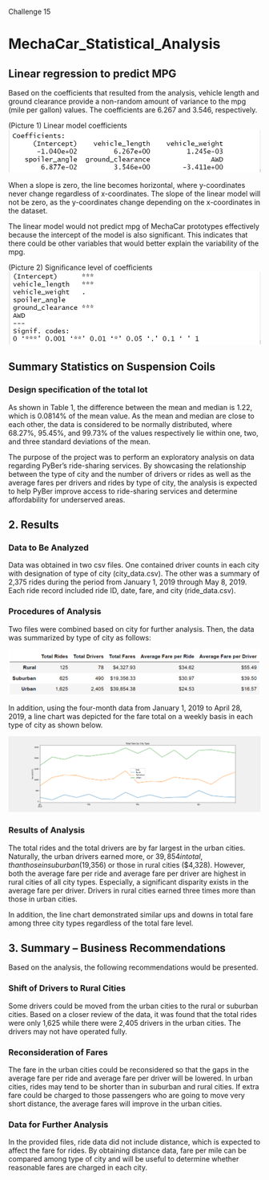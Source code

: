 Challenge 15
# MechaCar_Statistical_Analysis

## Linear regression to predict MPG
Based on the coefficients that resulted from the analysis, vehicle length and ground clearance provide a non-random amount of variance to the mpg (mile per gallon) values. The coefficients are 6.267 and 3.546, respectively.

(Picture 1) Linear model coefficients
![](https://github.com/Ryoichi2022/MechaCar_Statistical_Analysis/blob/main/Result_Lregression.png)

When a slope is zero, the line becomes horizontal, where y-coordinates never change regardless of x-coordinates. The slope of the linear model will not be zero, as the y-coordinates change depending on the x-coordinates in the dataset.

The linear model would not predict mpg of MechaCar prototypes effectively because the intercept of the model is also significant. This indicates that there could be other variables that would better explain the variability of the mpg.

(Picture 2) Significance level of coefficients
![](https://github.com/Ryoichi2022/MechaCar_Statistical_Analysis/blob/main/Regression_sig_level.png)


## Summary Statistics on Suspension Coils

### Design specification of the total lot
As shown in Table 1, the difference between the mean and median is 1.22, which is 0.0814% of the mean value. As the mean and median are close to each other, the data is considered to be normally distributed, where 68.27%, 95.45%, and 99.73% of the values respectively lie within one, two, and three standard deviations of the mean.



The purpose of the project was to perform an exploratory analysis on data regarding PyBer’s ride-sharing services. By showcasing the relationship between the type of city and the number of drivers or rides as well as the average fares per drivers and rides by type of city, the analysis is expected to help PyBer improve access to ride-sharing services and determine affordability for underserved areas.

## 2. Results
### Data to Be Analyzed
Data was obtained in two csv files. One contained driver counts in each city with designation of type of city (city_data.csv). The other was a summary of 2,375 rides during the period from January 1, 2019 through May 8, 2019. Each ride record included ride ID, date, fare, and city (ride_data.csv).

### Procedures of Analysis
Two files were combined based on city for further analysis. Then, the data was summarized by type of city as follows:

![](https://github.com/Ryoichi2022/PyBer_Analysis/blob/main/PyBer_summary_table.PNG)

In addition, using the four-month data from January 1, 2019 to April 28, 2019, a line chart was depicted for the fare total on a weekly basis in each type of city as shown below.

![](https://github.com/Ryoichi2022/PyBer_Analysis/blob/main/PyBer_fare_summary.png)

### Results of Analysis
The total rides and the total drivers are by far largest in the urban cities. Naturally, the urban drivers earned more, or $39,854 in total, than those in suburban ($19,356) or those in rural cities ($4,328). However, both the average fare per ride and average fare per driver are highest in rural cities of all city types. Especially, a significant disparity exists in the average fare per driver. Drivers in rural cities earned three times more than those in urban cities.

In addition, the line chart demonstrated similar ups and downs in total fare among three city types regardless of the total fare level.

## 3. Summary – Business Recommendations
Based on the analysis, the following recommendations would be presented.

### Shift of Drivers to Rural Cities
Some drivers could be moved from the urban cities to the rural or suburban cities. Based on a closer review of the data, it was found that the total rides were only 1,625 while there were 2,405 drivers in the urban cities. The drivers may not have operated fully.

### Reconsideration of Fares
The fare in the urban cities could be reconsidered so that the gaps in the average fare per ride and average fare per driver will be lowered. In urban cities, rides may tend to be shorter than in suburban and rural cities. If extra fare could be charged to those passengers who are going to move very short distance, the average fares will improve in the urban cities.

### Data for Further Analysis
In the provided files, ride data did not include distance, which is expected to affect the fare for rides. By obtaining distance data, fare per mile can be compared among type of city and will be useful to determine whether reasonable fares are charged in each city.
